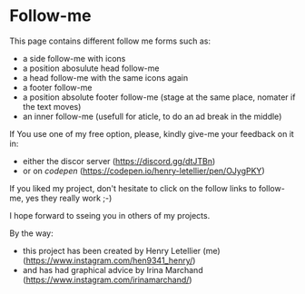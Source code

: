 # Follow-me
 This page contains different follow me forms such as:
  - a side follow-me with icons
  - a position abosulute head follow-me
  - a head follow-me with the same icons again
  - a footer follow-me
  - a position absolute footer follow-me (stage at the same place, nomater if the text moves)
  - an inner follow-me (usefull for aticle, to do an ad break in the middle)

If You use one of my free option, please, kindly give-me your feedback on it in:
  - either the discor server (https://discord.gg/dtJTBn)
  - or on _codepen_ (https://codepen.io/henry-letellier/pen/OJygPKY)
  
If you liked my project, don't hesitate to click on the follow links to follow-me, yes they really work ;-)

I hope forward to sseing you in others of my projects.

By the way:
   - this project has been created by Henry Letellier (me) (https://www.instagram.com/hen9341_henry/)
   - and has had graphical advice by Irina Marchand (https://www.instagram.com/irinamarchand/)
